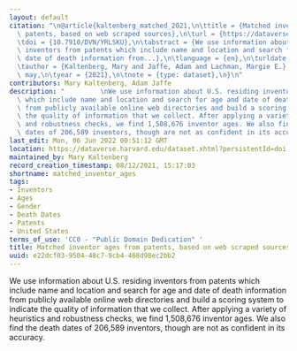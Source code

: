 ```yaml
---
layout: default
citation: "\n@article{kaltenberg_matched_2021,\n\ttitle = {Matched inventor ages from\
  \ patents, based on web scraped sources},\n\turl = {https://dataverse.harvard.edu/dataset.xhtml?persistentId=doi:10.7910/DVN/YRLSKU},\n\
  \tdoi = {10.7910/DVN/YRLSKU},\n\tabstract = {We use information about U.S. residing\
  \ inventors from patents which include name and location and search for age and\
  \ date of death information from...},\n\tlanguage = {en},\n\turldate = {2021-08-12},\n\
  \tauthor = {Kaltenberg, Mary and Jaffe, Adam and Lachman, Margie E.},\n\tmonth =\
  \ may,\n\tyear = {2021},\n\tnote = {type: dataset},\n}\n"
contributors: Mary Kaltenberg, Adam Jaffe
description: "         \nWe use information about U.S. residing inventors from patents\
  \ which include name and location and search for age and date of death information\
  \ from publicly available online web directories and build a scoring system to indicate\
  \ the quality of information that we collect. After applying a variety of heuristics\
  \ and robustness checks, we find 1,508,676 inventor ages. We also find the death\
  \ dates of 206,589 inventors, though are not as confident in its accuracy."
last_edit: Mon, 06 Jun 2022 00:51:12 GMT
location: https://dataverse.harvard.edu/dataset.xhtml?persistentId=doi:10.7910/DVN/YRLSKU
maintained_by: Mary Kaltenberg
record_creation_timestamp: 08/12/2021, 15:17:03
shortname: matched_inventor_ages
tags:
- Inventors
- Ages
- Gender
- Death Dates
- Patents
- United States
terms_of_use: 'CC0 - "Public Domain Dedication" '
title: Matched inventor ages from patents, based on web scraped sources
uuid: e22dcf03-9504-48c7-9cb4-468d98ec2bb2
---
```


We use information about U.S. residing inventors from patents which include name and location and search for age and date of death information from publicly available online web directories and build a scoring system to indicate the quality of information that we collect. After applying a variety of heuristics and robustness checks, we find 1,508,676 inventor ages. We also find the death dates of 206,589 inventors, though are not as confident in its accuracy.